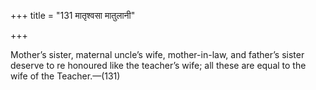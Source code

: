 +++
title = "131 मातृश्वसा मातुलानी"

+++

Mother’s sister, maternal uncle’s wife, mother-in-law, and father’s sister deserve to re honoured like the teacher’s wife; all these are equal to the wife of the Teacher.—(131)